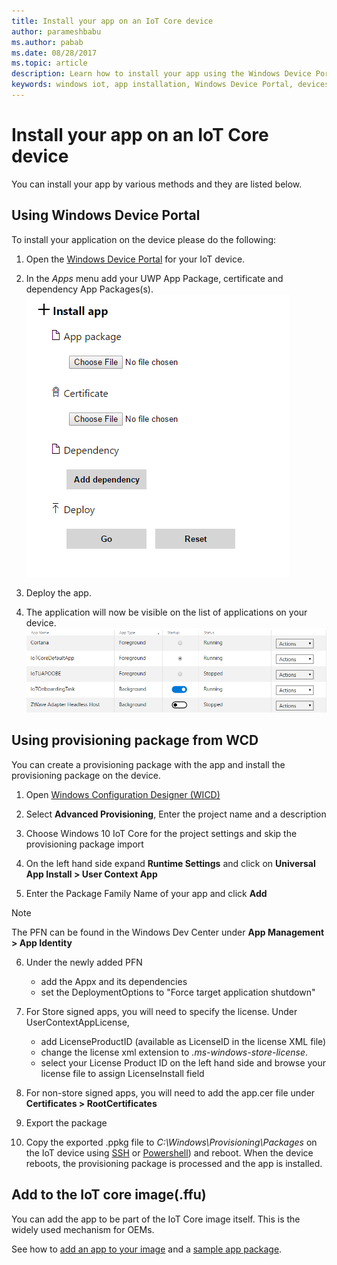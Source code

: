 ```yaml
---
title: Install your app on an IoT Core device
author: parameshbabu
ms.author: pabab
ms.date: 08/28/2017
ms.topic: article
description: Learn how to install your app using the Windows Device Portal or as part of the IoT core image.
keywords: windows iot, app installation, Windows Device Portal, devices
---
```


# Install your app on an IoT Core device
You can install your app by various methods and they are listed below.

## Using Windows Device Portal
To install your application on the device please do the following:

1. Open the [Windows Device Portal](https://docs.microsoft.com/windows/iot-core/manage-your-device/deviceportal) for your IoT device.

2. In the *Apps* menu add your UWP App Package, certificate and dependency App Packages(s).
 ![Install App](../media/AppInstaller/InstallApp.png)

3. Deploy the app.

4. The application will now be visible on the list of applications on your device.
 ![App List](../media/AppInstaller/AppList.png)

## Using provisioning package from WCD
You can create a provisioning package with the app and install the provisioning package on the device.
1. Open [Windows Configuration Designer (WICD)](https://docs.microsoft.com/windows/configuration/provisioning-packages/provisioning-install-icd)

2. Select **Advanced Provisioning**, Enter the project name and a description

3. Choose Windows 10 IoT Core for the project settings and skip the provisioning package import

4. On the left hand side expand **Runtime Settings** and click on **Universal App Install > User Context App**

5. Enter the Package Family Name of your app and click **Add**

> [!NOTE]
> The PFN can be found in the Windows Dev Center under **App Management > App Identity**

6. Under the newly added PFN
    - add the Appx and its dependencies
    - set the DeploymentOptions to "Force target application shutdown"

7. For Store signed apps, you will need to specify the license. Under UserContextAppLicense,
    - add LicenseProductID (available as LicenseID in the license XML file)
    - change the license xml extension to *.ms-windows-store-license*.
    - select your License Product ID on the left hand side and browse your license file to assign LicenseInstall field

8. For non-store signed apps, you will need to add the app.cer file under **Certificates > RootCertificates** 

9. Export the package

10. Copy the exported .ppkg file to _C:\Windows\Provisioning\Packages_ on the IoT device using [SSH](../connect-your-device/SSH.md) or [Powershell](../connect-your-device/powershell.md)) and reboot. When the device reboots, the provisioning package is processed and the app is installed.


## Add to the IoT core image(.ffu)   
You can add the app to be part of the IoT Core image itself. This is the widely used mechanism for OEMs. 

See how to [add an app to your image](https://docs.microsoft.com/windows-hardware/manufacture/iot/deploy-your-app-with-a-standard-board) and a [sample app package](https://github.com/ms-iot/iot-adk-addonkit/tree/master/Source-arm/Packages/Appx.IoTCoreDefaultApp).
